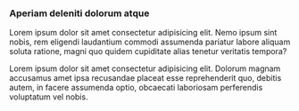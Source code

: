 ### Aperiam deleniti dolorum atque

Lorem ipsum dolor sit amet consectetur adipisicing elit. Nemo ipsum sint nobis, rem eligendi laudantium commodi assumenda pariatur labore aliquam soluta ratione, magni quo quidem cupiditate alias tenetur veritatis tempora?

Lorem ipsum dolor sit amet consectetur adipisicing elit. Dolorum magnam accusamus amet ipsa recusandae placeat esse reprehenderit quo, debitis autem, in facere assumenda optio, obcaecati laboriosam perferendis voluptatum vel nobis.